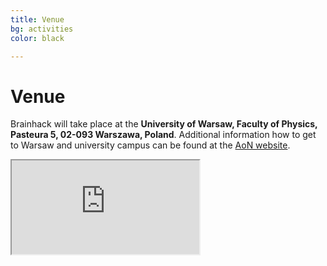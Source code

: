 ```yaml
---
title: Venue
bg: activities
color: black

---
```

# Venue

Brainhack will take place at the  **University of Warsaw, Faculty of Physics, Pasteura 5, 02-093 Warszawa, Poland**. Additional information how to get to Warsaw and university campus  can be found at the [AoN website](http://neuroaspects.org/getting-to-warsaw-and-faculty-of-biology).

<!---
<p align="center"><h4>Deadline for project proposals: 01.09.2017 </h4>
					<h4>Announcement of projects: 15.09.2017</h4>
					<h4>Deadline for participant registration: 01.11.2017</h4>
					<h4>Location: Warsaw, Poland </h4></p>	---> 
<div class="icontain">
  <iframe src="https://www.google.com/maps/embed?pb=!1m18!1m12!1m3!1d2444.7040269753106!2d20.98086791549002!3d52.21242587975718!2m3!1f0!2f0!3f0!3m2!1i1024!2i768!4f13.1!3m3!1m2!1s0x471eccece2d062d9%3A0xeb502e63f53718c9!2sWydzia%C5%82+Fizyki+Uniwersytetu+Warszawskiego!5e0!3m2!1spl!2spl!4v1501617472587" allowfullscreen></iframe>
</div>


